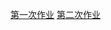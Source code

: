  [第一次作业](https://github.com/oohhooh/compuational_physics_N2014301020080/blob/master/Quantum/Homework1.md)
 [第二次作业](https://github.com/oohhooh/Quantum-mechanics/blob/master/homeworkn.md)
